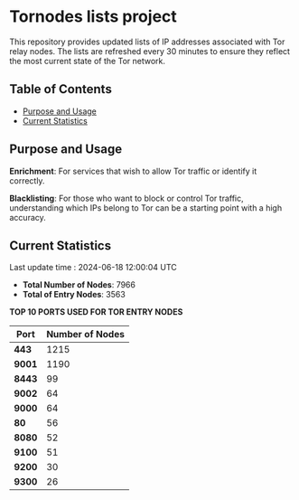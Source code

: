 # Tornodes lists project

This repository provides updated lists of IP addresses associated with Tor relay nodes. The lists are refreshed every 30 minutes to ensure they reflect the most current state of the Tor network.

## Table of Contents

- [Purpose and Usage](#purpose-and-usage)
- [Current Statistics](#current-statistics)


## Purpose and Usage

**Enrichment**: For services that wish to allow Tor traffic or identify it correctly.

**Blacklisting**: For those who want to block or control Tor traffic, understanding which IPs belong to Tor can be a starting point with a high accuracy.

## Current Statistics

Last update time : 2024-06-18 12:00:04 UTC

- **Total Number of Nodes**: 7966
- **Total of Entry Nodes**: 3563

**TOP 10 PORTS USED FOR TOR ENTRY NODES**

| **Port** | **Number of Nodes** |
|------|-----------------|
| **443**   | 1215  |
| **9001**   | 1190  |
| **8443**   | 99  |
| **9002**   | 64  |
| **9000**   | 64  |
| **80**   | 56  |
| **8080**   | 52  |
| **9100**   | 51  |
| **9200**   | 30  |
| **9300**   | 26  |

